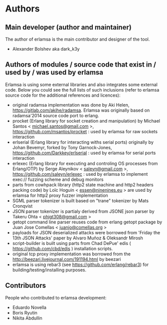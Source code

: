 Authors
=======

Main developer (author and maintainer)
--------------------------------------

The author of erlamsa is the main contributor and designer of the tool.

 - Alexander Bolshev aka dark_k3y 


Authors of modules / source code that exist in / used by / was used by erlamsa
-------------------------------------------------------

Erlamsa is using some external libraries and also integrates some external code. Below you could see
the full lists of such inclusions (refer to erlamsa source code for the additional references and licences):

 - original radamsa implementation was done by Aki Helen, https://gitlab.com/akihe/radamsa. Erlamsa was originally based on radamsa'2014 source code port to erlang. 
 - procket (Erlang library for socket creation and manipulation) by Michael Santos < michael.santos@gmail.com >, https://github.com/msantos/procket : used by erlamsa for raw sockets interaction
 - erlserial (Erlang library for interacting withs serial ports) originally by Johan Bevemyr, forked by Tony Garnock-Jones, https://github.com/Darkkey/erlserial : used by erlamsa for serial ports interaction
 - erlexec (Erlang library for executing and controling OS processes from Erlang/OTP) by Serge Aleynikov < saleyn@gmail.com >, https://github.com/saleyn/erlexec : used by erlamsa to implement exec:// fuzzing scheme and debug monitors
 - parts from cowhpack library (http2 state machine and http2 headers packing code) by Loïc Hoguin < essen@ninenines.eu > are used by erlamsa for http2 proxy fuzzer implementation
 - SGML parser tokenizer is built based on "trane" tokenizer by Mats Cronqvist
 - JSON parser tokenizer is partialy derived from JSONE json parser by Takeru Ohta < phjgt308@gmail.com > 
 - getopt command line parser reuses code from erlang getopt package by Juan Jose Comellas < juanjo@comellas.org >
 - payloads for JSON deserialized attacks were borrowed from 'Friday the 13th JSON Attacks' paper by Alvaro Muñoz & Oleksandr Mirosh
 - script-builder is built using parts from Chad DePue' edis ( https://github.com/cbd/edis ) installation scripts.
 - original tcp proxy implementation was borrowed from the http://beezari.livejournal.com/191194.html by beezari
 - erlamsa is using rebar3 (see https://github.com/erlang/rebar3) for building/testing/installing purposes.

Contributors
------------

People who contributed to erlamsa development:

- Eduardo Novella
- Boris Ryutin
- Nikita Abdullin
